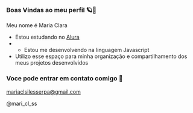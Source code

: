 ### Boas Vindas ao meu perfil 🪐💜

Meu nome é Maria Clara

 - Estou estudando no [Alura](https://www.alura.com.br/)
 - - Estou me desenvolvendo na linguagem Javascript
 - Utilizo esse espaço para minha organização e compartilhamento dos meus projetos desenvolvidos

### Voce pode entrar em contato comigo 📧

mariaclsilesserpa@gmail.com

@mari_cl_ss
